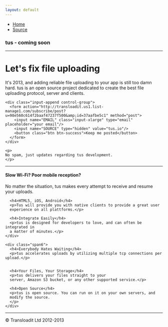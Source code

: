 ```yaml
---
layout: default
---
```


<div class="container-narrow">
  <div class="masthead">
    <ul class="nav nav-pills pull-right">
      <li class="active"><a href="#">Home</a></li>
      <li><a href="https://github.com/tus">Source</a></li>
    </ul>
    <h3 class="muted">tus - coming soon</h3>
  </div>
  <hr>
  <div class="jumbotron">
    <h1>Let's fix file uploading</h1>
    <p class="lead">
     It's 2013, and adding reliable file uploading to your app is still too
     damn hard.  tus is an open source project dedicated to create the best
     file uploading protocol, server and clients.
    </p>

    <div class="input-append control-group">
      <form action="http://transloadit.us1.list-manage1.com/subscribe/post?u=98e560c614f2baaf47237f500&amp;id=37aafbe5c1" method="post">
        <input name="EMAIL" class="input-xlarge" type="email" placeholder="your email"/>
        <input name="SOURCE" type="hidden" value="tus.io"/>
        <button class="btn btn-success">Keep me posted</button>
      </form>
    </div>

    <p>
    No spam, just updates regarding tus development.
    </p>
  </div>

  <hr>

  <div class="row-fluid marketing">
    <div class="span6">
      <h4>Slow Wi-Fi? Poor mobile reception?</h4>
      <p>No matter the situation, tus makes
      every attempt to receive and resume your uploads.</p>

      <h4>HTML5, iOS, Android</h4>
      <p>Tus will provide you with native clients to provide a great user
      experience on all plattforms.</p>

      <h4>Integrate Easily</h4>
      <p>tus is designed for developers to love, and can often be integrated in
      a matter of minutes.</p>
    </div>

    <div class="span6">
      <h4>Everybody Hates Waiting</h4>
      <p>tus accelerates uploads by utilizing multiple tcp connections per upload.</p>


      <h4>Your Files, Your Storage</h4>
      <p>tus delivers your files straight to your
      server, Amazon S3 bucket, or any other supported service.</p>

      <h4>Open Source</h4>
      <p>tus is open source. You can run on it on your own servers, and
      modify the source.
      </p>
    </div>
  </div>
  <hr>

  <div class="footer">
    <p>&copy; Transloadit Ltd 2012-2013</p>
  </div>

</div>
<script type="text/javascript">
  var _gaq = _gaq || [];
  _gaq.push(['_setAccount', 'UA-3306079-17']);
  _gaq.push(['_trackPageview']);

  (function() {
    var ga = document.createElement('script'); ga.type = 'text/javascript'; ga.async = true;
    ga.src = ('https:' == document.location.protocol ? 'https://ssl' : 'http://www') + '.google-analytics.com/ga.js';
    var s = document.getElementsByTagName('script')[0]; s.parentNode.insertBefore(ga, s);
  })();
</script>
